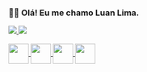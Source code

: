 ### 👋🏼 Olá! Eu me chamo Luan Lima.
<div>
  <a href="https://github.com/luannlm">
    <img heigth="180em" src="https://github-readme-stats.vercel.app/api?username=luannlm&show_icons=true&theme=tokyonight">
    <img heigth="180em" src="https://github-readme-stats.vercel.app/api/top-langs/?username=luannlm&layout=compact&theme=tokyonight">
</div>
<div style="display: incline_block"><br>
  <img align="center" alt"Luann-HTML" heigth="30" width="40" src="https://cdn.jsdelivr.net/gh/devicons/devicon@latest/icons/html5/html5-original.svg"/>
  <img align="center" alt"Luann-CSS" heigth="30" width="40" src="https://cdn.jsdelivr.net/gh/devicons/devicon@latest/icons/css3/css3-original.svg"/>
  <img align="center" alt"Luann-Js" heigth="30" width="40" src="https://cdn.jsdelivr.net/gh/devicons/devicon@latest/icons/javascript/javascript-original.svg"/>
  <img align="center" alt"Luann-VScode" heigth="30" width="40" src="https://cdn.jsdelivr.net/gh/devicons/devicon@latest/icons/vscode/vscode-original.svg"/>
</div>

